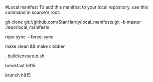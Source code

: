 #Local manifest
To add this manifest to your local repository, use this command in source's root:

git clone git://github.com/StanHardy/local_manifests.git -b master .repo/local_manifests

repo sync --force-sync

make clean && make clobber

. build/envsetup.sh

breakfast h815

brunch h815
